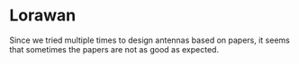 # Lorawan
Since we tried multiple times to design antennas based on papers, it seems that sometimes the papers are not as good as expected.

## 